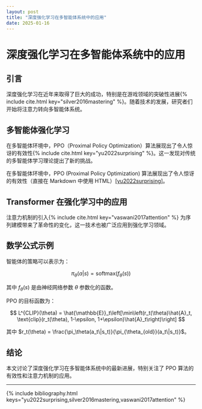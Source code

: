 ```yaml
---
layout: post
title: "深度强化学习在多智能体系统中的应用"
date: 2025-01-16
---
```


# 深度强化学习在多智能体系统中的应用

## 引言

深度强化学习在近年来取得了巨大的成功，特别是在游戏领域的突破性进展{% include cite.html key="silver2016mastering" %}。随着技术的发展，研究者们开始将注意力转向多智能体系统。

## 多智能体强化学习

在多智能体环境中，PPO（Proximal Policy Optimization）算法展现出了令人惊讶的有效性{% include cite.html key="yu2022surprising" %}。这一发现对传统的多智能体学习理论提出了新的挑战。

在多智能体环境中，PPO (Proximal Policy Optimization) 算法展现出了令人惊讶的有效性（直接在 Markdown 中使用 HTML）<a href="#ref-yu2022surprising" class="citation">[yu2022surprising]</a>。

## Transformer 在强化学习中的应用

注意力机制的引入{% include cite.html key="vaswani2017attention" %} 为序列建模带来了革命性的变化，这一技术也被广泛应用到强化学习领域。

## 数学公式示例

智能体的策略可以表示为：

$$
\pi_\theta(a|s) = \text{softmax}(f_\theta(s))
$$

其中 $f_\theta(s)$ 是由神经网络参数 $\theta$ 参数化的函数。

PPO 的目标函数为：

$$
L^{CLIP}(\theta) = \hat{\mathbb{E}}_t\left[\min\left(r_t(\theta)\hat{A}_t, \text{clip}(r_t(\theta), 1-\epsilon, 1+\epsilon)\hat{A}_t\right)\right]
$$

其中 $r_t(\theta) = \frac{\pi_\theta(a_t\|s_t)}{\pi_{\theta_{old}}(a_t\|s_t)}$。

## 结论

本文讨论了深度强化学习在多智能体系统中的最新进展，特别关注了 PPO 算法的有效性和注意力机制的应用。

---

{% include bibliography.html keys="yu2022surprising,silver2016mastering,vaswani2017attention" %}
